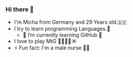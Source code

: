 ### Hi there 👋 
- I'm Micha from Germany and 29 Years old.🇩🇪
- I try to learn programming Languages.🤖
  - 🌱 I’m currently learning GitHub 🫤
- I love to play MtG 🌳💀🔥💧☀
- ⚡ Fun fact: I'm a male nurse 👨‍⚕️
<!--
**MichaFischer/MichaFischer** is a ✨ _special_ ✨ repository because its `README.md` (this file) appears on your GitHub profile.

Here are some ideas to get you started:

- 🔭 I’m currently working on ...

- 👯 I’m looking to collaborate on ...
- 🤔 I’m looking for help with ...
- 💬 Ask me about ...
- 📫 How to reach me: ...
- 😄 Pronouns: ...
- ⚡ Fun fact: ...
-->
